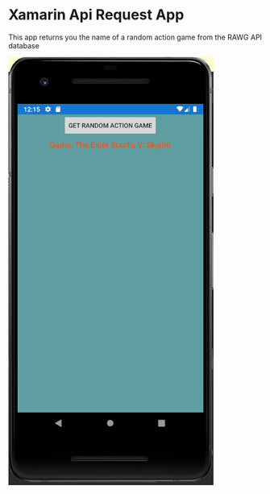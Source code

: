 # Xamarin Api Request App

This app returns you the name of a random action game from the RAWG API database

![Capture](Pictures/Capture.PNG)